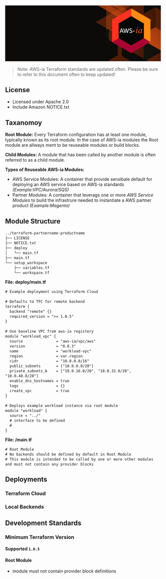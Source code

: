 ![AWS-ia banner](/assets/ghbg.png)

> Note: AWS-ia Terraform standards are updated often. Please be sure to refer to this document often to keep updated!

## License
- Licensed under Apache 2.0
- Include Amazon NOTICE.txt

## Taxanomoy
**Root Module:**  Every Terraform configuration has at least one module, typically known as its root module. In the case of AWS-ia modules the Root module are allways ment to be reuseable modules or build blocks. 

**Child Modules:** A module that has been called by another module is often referred to as a child module.

**Types of Reuseable AWS-ia Modules:**
- AWS Service Modules: A container that provide sensibale default for deploying an AWS service based on AWS-ia standards _(Example:VPC/Aurora/SQS)_ 
- Partner Modules: A container that leverags one or more _AWS Service Modules_ to build the infrastrure needed to instantiate a AWS partner product _(Example:Magento)_

## Module Structure

```
../terraform-partnername-productname
├── LICENSE
├── NOTICE.txt
├── deploy
│   └── main.tf
├── main.tf
└── setup_workspace
    ├── variables.tf
    └── workspace.tf
```
**File: deploy/main.tf**
```
# Example deployment using Terraform Cloud

# Defaults to TFC for remote backend
terraform {
  backend "remote" {}
  required_version = ">= 1.0.5"
}

# Use baseline VPC from aws-ia registery
module "workload_vpc" {
  source               = "aws-ia/vpc/aws"
  version              = "0.0.3"
  name                 = "workload-vpc"
  region               = var.region
  cidr                 = "10.0.0.0/16"
  public_subnets       = ["10.0.0.0/20"]
  private_subnets_A    = ["10.0.16.0/20", "10.0.32.0/20", "10.0.48.0/20"]
  enable_dns_hostnames = true
  tags                 = {}
  create_vpc           = true
}

# Deploys example workload instance via root module
module "workload" {
  source = "../"
  # interface to be defined
  # 
}
```

**File: /main.tf**

```
# Root Module
# No backends should be defined by default in Root Module
# This module is intended to be called by one or more other modules and must not contain any provider blocks
```

## Deployments
### Terraform Cloud

### Local Backends

## Development Standards

### Minimum Terraform Version 
#### Supported `1.0.5`

#### Root Module
- module must not contain provider block definitions
